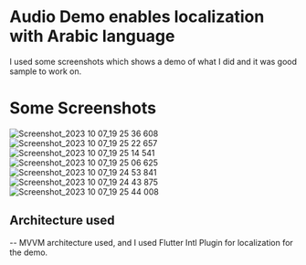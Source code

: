 # Audio Demo enables localization with Arabic language
 I used some screenshots which shows a demo of what I did and it was good sample to work on.
# Some Screenshots
![Screenshot_2023 10 07_19 25 36 608](https://github.com/seifibrahim32/audio-demo/assets/58334300/89f57b0a-7ff0-48ad-8ad2-eaa44edd4549)
![Screenshot_2023 10 07_19 25 22 657](https://github.com/seifibrahim32/audio-demo/assets/58334300/340cb868-a4c4-4d44-99b0-45cd7fa98fc7)
![Screenshot_2023 10 07_19 25 14 541](https://github.com/seifibrahim32/audio-demo/assets/58334300/8ce860dc-1786-421e-8c64-8e66ba88f7b0)
![Screenshot_2023 10 07_19 25 06 625](https://github.com/seifibrahim32/audio-demo/assets/58334300/04e64c7d-9d99-4c14-b299-82ce2177e3cd)
![Screenshot_2023 10 07_19 24 53 841](https://github.com/seifibrahim32/audio-demo/assets/58334300/876b52d2-e84d-41a2-981f-3e252b44507e)
![Screenshot_2023 10 07_19 24 43 875](https://github.com/seifibrahim32/audio-demo/assets/58334300/afc409cc-bbcb-49a2-9214-0c87c80be67a)
![Screenshot_2023 10 07_19 25 44 008](https://github.com/seifibrahim32/audio-demo/assets/58334300/38d9156d-129c-4e71-ba3f-7237501e98ae)

## Architecture used
-- MVVM architecture used, and I used Flutter Intl Plugin for localization for the demo.
